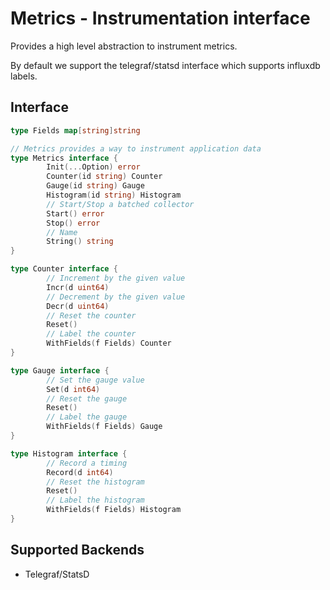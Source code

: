 # Metrics - Instrumentation interface
 
Provides a high level abstraction to instrument metrics.

By default we support the telegraf/statsd interface which supports influxdb labels.

## Interface

```go
type Fields map[string]string

// Metrics provides a way to instrument application data
type Metrics interface {
        Init(...Option) error
        Counter(id string) Counter
        Gauge(id string) Gauge
        Histogram(id string) Histogram
        // Start/Stop a batched collector
        Start() error
        Stop() error
        // Name
        String() string
}

type Counter interface {
        // Increment by the given value
        Incr(d uint64)
        // Decrement by the given value
        Decr(d uint64)
        // Reset the counter
        Reset()
        // Label the counter
        WithFields(f Fields) Counter
}

type Gauge interface {
        // Set the gauge value
        Set(d int64)
        // Reset the gauge
        Reset()
        // Label the gauge
        WithFields(f Fields) Gauge
}

type Histogram interface {
        // Record a timing
        Record(d int64)
        // Reset the histogram
        Reset()
        // Label the histogram
        WithFields(f Fields) Histogram
}
```

## Supported Backends

- Telegraf/StatsD
